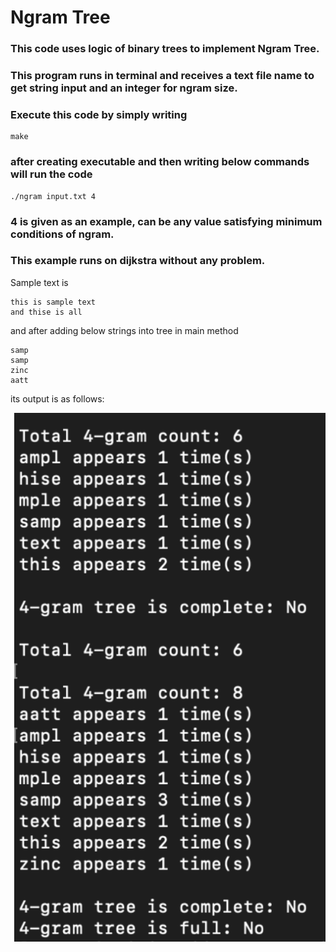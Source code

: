# Ngram Tree
### This code uses logic of binary trees to implement Ngram Tree. 

### This program runs in terminal and receives a text file name to get string input and an integer for ngram size. 

### Execute this code by simply writing

```
make
```

### after creating executable and then writing below commands will run the code

```
./ngram input.txt 4
```

### 4 is given as an example, can be any value satisfying minimum conditions of ngram.

### This example runs on dijkstra without any problem.

Sample text is 
```
this is sample text
and thise is all
```
and after adding below strings into tree in main method
```
samp
samp
zinc
aatt
```
its output is as follows:

![Sample Output](https://github.com/gokiberk/DataStructures/blob/main/NgramTree/image.png?raw=true)
